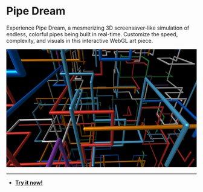 # Pipe Dream

Experience Pipe Dream, a mesmerizing 3D screensaver-like simulation of endless, colorful pipes being built in real-time. Customize the speed, complexity, and visuals in this interactive WebGL art piece.

![Pipe Dream Screenshot](https://raw.githubusercontent.com/ChrisPirillo/pipe-dream/main/assets/screenshot.png)

---

* **[Try it now!](https://pirillo.com/arcade/pipe-dream.html)**
